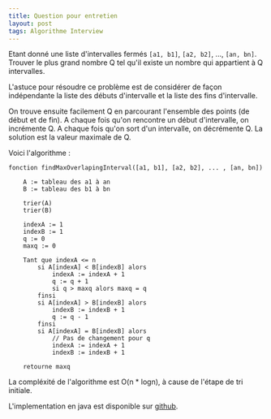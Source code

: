 ```yaml
---
title: Question pour entretien
layout: post
tags: Algorithme Interview
---
```


Etant donné une liste d'intervalles fermés `[a1, b1]`, `[a2, b2]`, ..., `[an, bn]`. Trouver le plus grand nombre Q tel qu'il existe un nombre qui appartient à Q intervalles.


L'astuce pour résoudre ce problème est de considérer de façon indépendante la liste des débuts d'intervalle et
la liste des fins d'intervalle.

On trouve ensuite facilement Q en parcourant l'ensemble des points (de début et de fin). A chaque fois qu'on rencontre un début d'intervalle,
on incrémente Q. A chaque fois qu'on sort d'un intervalle, on décrémente Q.
La solution est la valeur maximale de Q.

Voici l'algorithme :

    fonction findMaxOverlapingInterval([a1, b1], [a2, b2], ... , [an, bn])

        A := tableau des a1 à an
        B := tableau des b1 à bn

        trier(A)
        trier(B)

        indexA := 1
        indexB := 1
        q := 0
        maxq := 0

        Tant que indexA <= n
            si A[indexA] < B[indexB] alors
                indexA := indexA + 1
                q := q + 1
                si q > maxq alors maxq = q
            finsi
            si A[indexA] > B[indexB] alors
                indexB := indexB + 1
                q := q - 1
            finsi
            si A[indexA] = B[indexB] alors
                // Pas de changement pour q
                indexA := indexA + 1
                indexB := indexB + 1

        retourne maxq


La compléxité de l'algorithme est O(n * logn), à cause de l'étape de tri initiale.

L'implementation en java est disponible sur [github](https://github.com/OlivierBourgain/AlgoInJava/tree/master/src/com/obourgain/algo/intervalintersect).
